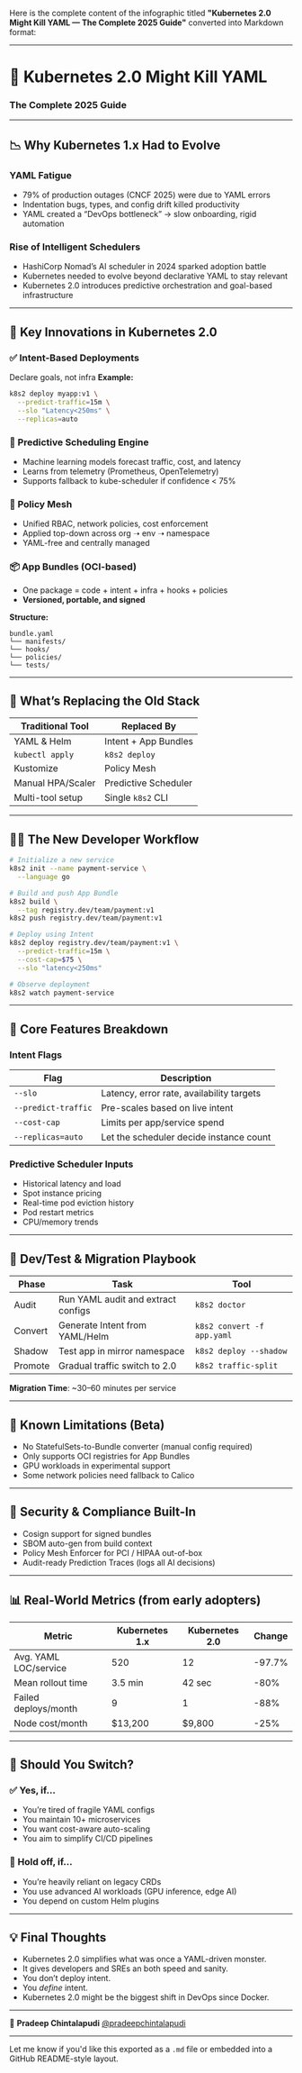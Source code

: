 Here is the complete content of the infographic titled **"Kubernetes 2.0 Might Kill YAML — The Complete 2025 Guide"** converted into Markdown format:

---

# 🚀 Kubernetes 2.0 Might Kill YAML

### The Complete 2025 Guide

---

## 📉 Why Kubernetes 1.x Had to Evolve

### YAML Fatigue

* 79% of production outages (CNCF 2025) were due to YAML errors
* Indentation bugs, types, and config drift killed productivity
* YAML created a “DevOps bottleneck” → slow onboarding, rigid automation

### Rise of Intelligent Schedulers

* HashiCorp Nomad’s AI scheduler in 2024 sparked adoption battle
* Kubernetes needed to evolve beyond declarative YAML to stay relevant
* Kubernetes 2.0 introduces predictive orchestration and goal-based infrastructure

---

## 🚀 Key Innovations in Kubernetes 2.0

### ✅ Intent-Based Deployments

Declare goals, not infra
**Example:**

```sh
k8s2 deploy myapp:v1 \
  --predict-traffic=15m \
  --slo "Latency<250ms" \
  --replicas=auto
```

### 🔮 Predictive Scheduling Engine

* Machine learning models forecast traffic, cost, and latency
* Learns from telemetry (Prometheus, OpenTelemetry)
* Supports fallback to kube-scheduler if confidence < 75%

### 🔐 Policy Mesh

* Unified RBAC, network policies, cost enforcement
* Applied top-down across org ➝ env ➝ namespace
* YAML-free and centrally managed

### 📦 App Bundles (OCI-based)

* One package = code + intent + infra + hooks + policies
* **Versioned, portable, and signed**

**Structure:**

```
bundle.yaml
└── manifests/
└── hooks/
└── policies/
└── tests/
```

---

## 🧰 What’s Replacing the Old Stack

| Traditional Tool  | Replaced By          |
| ----------------- | -------------------- |
| YAML & Helm       | Intent + App Bundles |
| `kubectl apply`   | `k8s2 deploy`        |
| Kustomize         | Policy Mesh          |
| Manual HPA/Scaler | Predictive Scheduler |
| Multi-tool setup  | Single `k8s2` CLI    |

---

## 👩‍💻 The New Developer Workflow

```sh
# Initialize a new service
k8s2 init --name payment-service \
  --language go

# Build and push App Bundle
k8s2 build \
  --tag registry.dev/team/payment:v1
k8s2 push registry.dev/team/payment:v1

# Deploy using Intent
k8s2 deploy registry.dev/team/payment:v1 \
  --predict-traffic=15m \
  --cost-cap=$75 \
  --slo "latency<250ms"

# Observe deployment
k8s2 watch payment-service
```

---

## 🧠 Core Features Breakdown

### Intent Flags

| Flag                | Description                               |
| ------------------- | ----------------------------------------- |
| `--slo`             | Latency, error rate, availability targets |
| `--predict-traffic` | Pre-scales based on live intent           |
| `--cost-cap`        | Limits per app/service spend              |
| `--replicas=auto`   | Let the scheduler decide instance count   |

### Predictive Scheduler Inputs

* Historical latency and load
* Spot instance pricing
* Real-time pod eviction history
* Pod restart metrics
* CPU/memory trends

---

## 🧪 Dev/Test & Migration Playbook

| Phase   | Task                               | Tool                       |
| ------- | ---------------------------------- | -------------------------- |
| Audit   | Run YAML audit and extract configs | `k8s2 doctor`              |
| Convert | Generate Intent from YAML/Helm     | `k8s2 convert -f app.yaml` |
| Shadow  | Test app in mirror namespace       | `k8s2 deploy --shadow`     |
| Promote | Gradual traffic switch to 2.0      | `k8s2 traffic-split`       |

**Migration Time**: \~30–60 minutes per service

---

## 🚧 Known Limitations (Beta)

* No StatefulSets-to-Bundle converter (manual config required)
* Only supports OCI registries for App Bundles
* GPU workloads in experimental support
* Some network policies need fallback to Calico

---

## 🔐 Security & Compliance Built-In

* Cosign support for signed bundles
* SBOM auto-gen from build context
* Policy Mesh Enforcer for PCI / HIPAA out-of-box
* Audit-ready Prediction Traces (logs all AI decisions)

---

## 📊 Real-World Metrics (from early adopters)

| Metric                | Kubernetes 1.x | Kubernetes 2.0 | Change |
| --------------------- | -------------- | -------------- | ------ |
| Avg. YAML LOC/service | 520            | 12             | -97.7% |
| Mean rollout time     | 3.5 min        | 42 sec         | -80%   |
| Failed deploys/month  | 9              | 1              | -88%   |
| Node cost/month       | \$13,200       | \$9,800        | -25%   |

---

## 🧭 Should You Switch?

### ✅ Yes, if…

* You’re tired of fragile YAML configs
* You maintain 10+ microservices
* You want cost-aware auto-scaling
* You aim to simplify CI/CD pipelines

### 🚫 Hold off, if…

* You’re heavily reliant on legacy CRDs
* You use advanced AI workloads (GPU inference, edge AI)
* You depend on custom Helm plugins

---

## 💡 Final Thoughts

* Kubernetes 2.0 simplifies what was once a YAML-driven monster.
* It gives developers and SREs an both speed and sanity.
* You don’t deploy intent.
* You *define* intent.
* Kubernetes 2.0 might be the biggest shift in DevOps since Docker.

---

👤 **Pradeep Chintalapudi**
[@pradeepchintalapudi](https://twitter.com/pradeepchintapudi)

---

Let me know if you'd like this exported as a `.md` file or embedded into a GitHub README-style layout.
